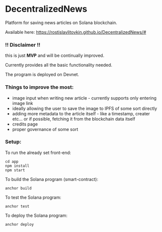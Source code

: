 # DecentralizedNews

Platform for saving news articles on Solana blockchain.

Available here: https://rostislavlitovkin.github.io/DecentralizedNews/#

### !! Disclaimer !!

this is just **MVP** and will be continually improved.

Currently provides all the basic functionality needed.

The program is deployed on Devnet.

### Things to improve the most:

- image input when writing new article - currently supports only entering image link
- ideally allowing the user to save the image to IPFS of some sort directly
- adding more metadata to the article itself - like a timestamp, creater etc... or if possible, fetching it from the blockchain data itself
- credits page
- proper governance of some sort

### Setup:

To run the already set front-end:
```
cd app
npm install
npm start
```

To build the Solana program (smart-contract):
```
anchor build
```

To test the Solana program:
```
anchor test
```

To deploy the Solana program:
```
anchor deploy
```
